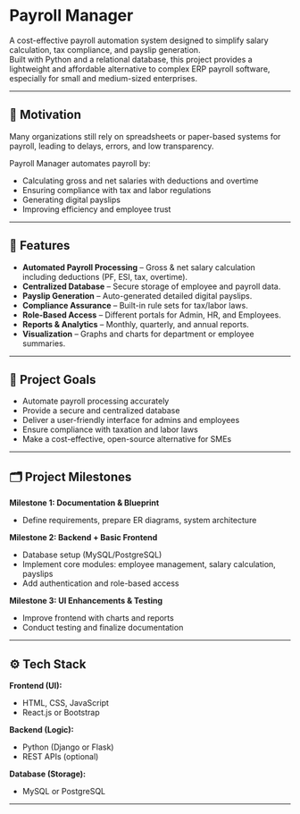 # Payroll Manager

A cost-effective payroll automation system designed to simplify salary calculation, tax compliance, and payslip generation.  
Built with Python and a relational database, this project provides a lightweight and affordable alternative to complex ERP payroll software, especially for small and medium-sized enterprises.

---

## 🚀 Motivation
Many organizations still rely on spreadsheets or paper-based systems for payroll, leading to delays, errors, and low transparency.  

Payroll Manager automates payroll by:  
- Calculating gross and net salaries with deductions and overtime  
- Ensuring compliance with tax and labor regulations  
- Generating digital payslips  
- Improving efficiency and employee trust  

---

## 📌 Features
- **Automated Payroll Processing** – Gross & net salary calculation including deductions (PF, ESI, tax, overtime).  
- **Centralized Database** – Secure storage of employee and payroll data.  
- **Payslip Generation** – Auto-generated detailed digital payslips.  
- **Compliance Assurance** – Built-in rule sets for tax/labor laws.  
- **Role-Based Access** – Different portals for Admin, HR, and Employees.  
- **Reports & Analytics** – Monthly, quarterly, and annual reports.  
- **Visualization** – Graphs and charts for department or employee summaries.  

---

## 🎯 Project Goals
- Automate payroll processing accurately  
- Provide a secure and centralized database  
- Deliver a user-friendly interface for admins and employees  
- Ensure compliance with taxation and labor laws  
- Make a cost-effective, open-source alternative for SMEs  

---

## 🗂️ Project Milestones
**Milestone 1: Documentation & Blueprint**  
- Define requirements, prepare ER diagrams, system architecture  

**Milestone 2: Backend + Basic Frontend**  
- Database setup (MySQL/PostgreSQL)  
- Implement core modules: employee management, salary calculation, payslips  
- Add authentication and role-based access  

**Milestone 3: UI Enhancements & Testing**  
- Improve frontend with charts and reports  
- Conduct testing and finalize documentation  

---

## ⚙️ Tech Stack
**Frontend (UI):**  
- HTML, CSS, JavaScript  
- React.js or Bootstrap  

**Backend (Logic):**  
- Python (Django or Flask)  
- REST APIs (optional)  

**Database (Storage):**  
- MySQL or PostgreSQL  

---
